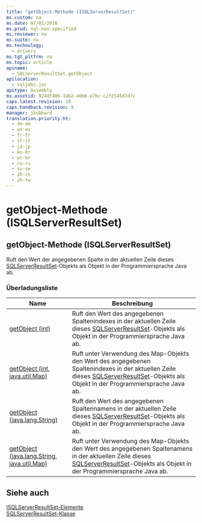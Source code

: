 ```yaml
---
title: "getObject-Methode (ISQLServerResultSet)"
ms.custom: na
ms.date: 07/01/2016
ms.prod: sql-non-specified
ms.reviewer: na
ms.suite: na
ms.technology: 
  - drivers
ms.tgt_pltfrm: na
ms.topic: article
apiname: 
  - SQLServerResultSet.getObject
apilocation: 
  - sqljdbc.jar
apitype: Assembly
ms.assetid: 924df406-14b2-40b8-a7bc-c2fd145d7d7c
caps.latest.revision: 10
caps.handback.revision: 9
manager: jhubbard
translation.priority.ht: 
  - de-de
  - es-es
  - fr-fr
  - it-it
  - ja-jp
  - ko-kr
  - pt-br
  - ru-ru
  - sv-se
  - zh-cn
  - zh-tw
---
```

# getObject-Methode (ISQLServerResultSet)
    
## getObject\-Methode \(ISQLServerResultSet\)  
 Ruft den Wert der angegebenen Spalte in der aktuellen Zeile dieses [SQLServerResultSet](../content/SQLServerResultSet-Class.md)\-Objekts als Objekt in der Programmiersprache Java ab.  
  
### Überladungsliste  
  
|Name|Beschreibung|  
|----------|------------------|  
|[getObject \(int\)](../content/getObject-Method--int---SQLServerResultSet-.md)|Ruft den Wert des angegebenen Spaltenindexes in der aktuellen Zeile dieses [SQLServerResultSet](../content/SQLServerResultSet-Class.md)\-Objekts als Objekt in der Programmiersprache Java ab.|  
|[getObject \(int, java.util.Map\)](../content/getObject-Method--int--java.util.Map---SQLServerResultSet-.md)|Ruft unter Verwendung des Map\-Objekts den Wert des angegebenen Spaltenindexes in der aktuellen Zeile dieses [SQLServerResultSet](../content/SQLServerResultSet-Class.md)\-Objekts als Objekt in der Programmiersprache Java ab.|  
|[getObject \(java.lang.String\)](../content/getObject-Method--java.lang.String---SQLServerResultSet-.md)|Ruft den Wert des angegebenen Spaltennamens in der aktuellen Zeile dieses [SQLServerResultSet](../content/SQLServerResultSet-Class.md)\-Objekts als Objekt in der Programmiersprache Java ab.|  
|[getObject \(java.lang.String, java.util.Map\)](../content/getObject-Method--java.lang.String--java.util.Map---SQLServerResultSet-.md)|Ruft unter Verwendung des Map\-Objekts den Wert des angegebenen Spaltenamens in der aktuellen Zeile dieses [SQLServerResultSet](../content/SQLServerResultSet-Class.md)\-Objekts als Objekt in der Programmiersprache Java ab.|  
  
## Siehe auch  
 [ISQLServerResultSet-Elemente](../content/SQLServerResultSet-Members.md)   
 [SQLServerResultSet-Klasse](../content/SQLServerResultSet-Class.md)  
  
  